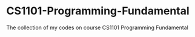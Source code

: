 # CS1101-Programming-Fundamental
The collection of my codes on course CS1101 Programming Fundamental
